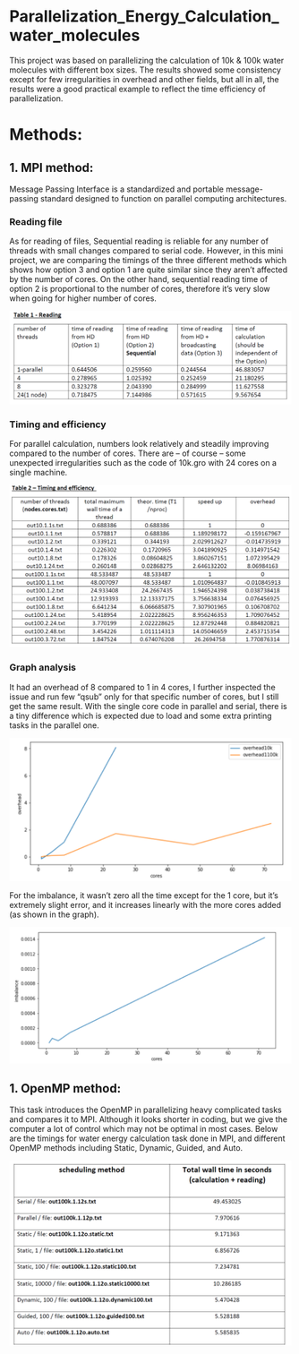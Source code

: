 # Parallelization_Energy_Calculation_water_molecules

This project was based on parallelizing the calculation of 10k & 100k water molecules with different box sizes. The results showed some consistency except for few irregularities in overhead and other fields, but all in all, the results were a good practical example to reflect the time efficiency of parallelization.

# Methods:

## 1. MPI method:

Message Passing Interface is a standardized and portable message-passing standard designed to function on parallel computing architectures. 


### Reading file

As for reading of files, Sequential reading is reliable for any number of threads with small changes compared to serial code. However, in this mini project, we are comparing the timings of the three different methods which shows how option 3 and option 1 are quite similar since they aren’t affected by the number of cores. On the other hand, sequential reading time of option 2 is proportional to the number of cores, therefore it’s very slow when going for higher number of cores.

![](reading.png)



### Timing and efficiency


For parallel calculation, numbers look relatively and steadily improving compared to the number of cores. There are – of course – some unexpected irregularities such as the code of 10k.gro with 24 cores on a single machine.


![](timing.png)

### Graph analysis

It had an overhead of 8 compared to 1 in 4 cores, I further inspected the issue and run few “qsub” only for that specific number of cores, but I still get the same result. With the single core code in parallel and serial, there is a tiny difference which is expected due to load and some extra printing tasks in the parallel one.

![](graph1.png)



For the imbalance, it wasn’t zero all the time except for the 1 core, but it’s extremely slight error, and it increases linearly with the more cores added (as shown in the graph).


![](graph2.png)


## 1. OpenMP method:

This task introduces the OpenMP in parallelizing heavy complicated tasks and compares it to MPI. Although it looks shorter in coding, but we give the computer a lot of control which may not be optimal in most cases.
Below are the timings for water energy calculation task done in MPI, and different OpenMP methods including Static, Dynamic, Guided, and Auto.




![](scheduling.PNG)


